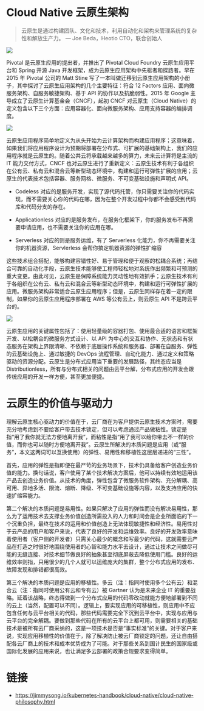 # Cloud Native 云原生架构

> 云原生是通过构建团队、文化和技术，利用自动化和架构来管理系统的复杂性和解放生产力。
> — Joe Beda，Heotio CTO，联合创始人

![](https://i.postimg.cc/pL8vqYM2/image.png)

Pivotal 是云原生应用的提出者，并推出了 Pivotal Cloud Foundry 云原生应用平台和 Spring 开源 Java 开发框架，成为云原生应用架构中先驱者和探路者。早在 2015 年 Pivotal 公司的 Matt Stine 写了一本叫做迁移到云原生应用架构的小册子，其中探讨了云原生应用架构的几个主要特征：符合 12 Factors 应用、面向微服务架构、自服务敏捷架构、基于 API 的协作以及抗脆弱性。2015 年 Google 主导成立了云原生计算基金会（CNCF），起初 CNCF 对云原生（Cloud Native）的定义包含以下三个方面：应用容器化、面向微服务架构、应用支持容器的编排调度。

![](https://i.postimg.cc/jSjNf5pQ/image.png)

云原生应用程序简单地定义为从头开始为云计算架构而构建应用程序；这意味着，如果我们将应用程序设计为预期将部署在分布式、可扩展的基础架构上，我们的应用程序就是云原生的。随着公共云将承载越来越多的算力，未来云计算将是主流的 IT 能力交付方式，CNCF 也对云原生进行了重新定义：云原生技术有利于各组织在公有云、私有云和混合云等新型动态环境中，构建和运行可弹性扩展的应用；云原生的代表技术包括容器、服务网格、微服务、不可变基础设施和声明式 API。

- Codeless 对应的是服务开发，实现了源代码托管，你只需要关注你的代码实现，而不需要关心你的代码在哪，因为在整个开发过程中你都不会感受到代码库和代码分支的存在。

- Applicationless 对应的是服务发布，在服务化框架下，你的服务发布不再需要申请应用，也不需要关注你的应用在哪。

- Serverless 对应的则是服务运维，有了 Serverless 化能力，你不再需要关注你的机器资源，Servlerless 会帮你搞定机器资源的弹性扩缩容

这些技术组合搭配，能够构建容错性好、易于管理和便于观察的松耦合系统；再结合可靠的自动化手段，云原生技术能够使工程师轻松地对系统作出频繁和可预测的重大变更。由此可见，云原生是保障系统能力灵动性地有效抓手；云原生技术有利于各组织在公有云、私有云和混合云等新型动态环境中，构建和运行可弹性扩展的应用。微服务架构非常适合云原生应用程序；但是，云原生同样存在着一定的限制，如果你的云原生应用程序部署在 AWS 等公有云上，则云原生 API 不是跨云平台的。

![](https://i.postimg.cc/8P27sCRm/image.png)

云原生应用的关键属性包括了：使用轻量级的容器打包、使用最合适的语言和框架开发、以松耦合的微服务方式设计、以 API 为中心的交互和协作、无状态和有状态服务在架构上界限清晰、不依赖于底层操作系统和服务器、部署在自服务、弹性的云基础设施上、通过敏捷的 DevOps 流程管理、自动化能力、通过定义和策略驱动的资源分配。云原生是分布式应用当下重要的发展路径，其终态应当是 Distributionless，所有与分布式相关的问题由云平台解，分布式应用的开发会跟传统应用的开发一样方便，甚至更加便捷。

# 云原生的价值与驱动力

理解云原生核心驱动力的价值在于，云厂商在为客户提供云原生技术方案时，需要充分地考虑到不要给客户带去技术锁定，但可以考虑通过产品做粘性。锁定是指“用了我你就无法方便地离开我”，而粘性是指“用了我可以给你带去不一样的价值，而你也可以随时方便地离开我”。云原生所解决的本质问题是应用（或“服务”，本文这两词可以互换使用）的弹性、易用性和移植性这层层递进的“三性”。

首先，应用的弹性是指即便在最严苛的业务场景下，技术仍具备给客户创造业务价值的能力。换句话说，客户使用了某个技术解决方案后，他可以持续有效地运用该产品去创造业务价值。从技术的角度，弹性包含了微服务软件架构、充分解耦、高可用、异地多活、限流、熔断、降级、不可变基础设施等内容，以及支持应用的快速扩缩容能力。

第二个解决的本质问题是易用性。如果只解决了应用的弹性而没有解决易用性，那么为了运用技术去支撑业务价值创造所需投入的人力和时间会是企业所面临的下一个沉重负担，最终在技术的运用和价值创造上无法体现敏捷性和经济性。易用性对于云产品的用户和客户来说，代表了良好的开发和运维效率。良好的开发效率意味着使用者（客户侧的开发者）只需关心最少的概念和写最少的代码，这就需要云产品在打造之时很好地围绕使用者的心智和能力水平去设计，通过让技术之间做尽可能的无缝连接、对技术细节做良好的抽象甚至彻底屏蔽去降低使用门槛。良好的运维效率则指，只用很少的几个人就可以运维庞大的集群，整个分布式应用的发布、故障发现和排错都很高效。

第三个解决的本质问题是应用的移植性。多云（注：指同时使用多个公有云）和混合云（注：指同时使用公有云和专有云）被 Gartner 认为是未来企业 IT 的重要战略。延着该战略，终态得做到一个分布式应用的代码零改动就能方便地部署到不同的云上（当然，配置可以不同）。逻辑上，要实现应用的可移植性，则应用中不应包含任何与云平台相关的代码，那些代码需要完全下沉到云平台中，实现与应用与云平台的完全解耦。要做到那些代码在所有的云平台上都可用，则需要相关的基础技术是被所有云厂商采纳的，这是一项技术是否是“事实标准”的关键。对于客户来说，实现应用移植性的价值在于，除了解决防止被云厂商锁定的问题，还让自由搭配各云厂商上的技术和成本优势成为了可能。对于那些关系到国计民生的国家级或国际化发展的应用来说，也让满足多云部署的政策合规要求变得简单。

# 链接

- https://jimmysong.io/kubernetes-handbook/cloud-native/cloud-native-philosophy.html
